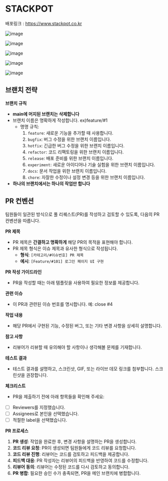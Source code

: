 # STACKPOT

배포링크 : https://www.stackpot.co.kr


![image](https://github.com/user-attachments/assets/87d0dbcb-4a24-4877-8edb-dabe1050182f)

![image](https://github.com/user-attachments/assets/83374ba0-81b0-4ec5-9a9c-9c70f40240f4)

![image](https://github.com/user-attachments/assets/9e35b8fb-d198-41bf-b107-d8811aead7e0)

![image](https://github.com/user-attachments/assets/b0dae67e-d47c-4fab-a75b-a78b378d761c)

![image](https://github.com/user-attachments/assets/c149108e-2ccb-4957-ad64-7c75beba5ec6)


## 브랜치 전략

**브랜치 규칙**

- **main에 머지된 브랜치는 삭제합니다**
- 브랜치 이름은 명확하게 작성합니다. ex)feature/#1
    - 명명 규칙:
        1. `feature`: 새로운 기능을 추가할 때 사용합니다.
        2. `bugfix`: 버그 수정을 위한 브랜치 이름입니다.
        3. `hotfix`: 긴급한 버그 수정을 위한 브랜치 이름입니다.
        4. `refactor`: 코드 리팩토링을 위한 브랜치 이름입니다.
        5. `release`: 배포 준비를 위한 브랜치 이름입니다. 
        6. `experiment`: 새로운 아이디어나 기술 실험을 위한 브랜치 이름입니다.
        7. `docs`: 문서 작업을 위한 브랜치 이름입니다.
        8. `chore`: 자잘한 수정이나 설정 변경 등을 위한 브랜치 이름입니다.
- **하나의 브랜치에서는 하나의 작업만 합니다**

## PR 컨벤션

팀원들이 일관된 방식으로 풀 리퀘스트(PR)를 작성하고 검토할 수 있도록, 다음의 PR 컨벤션을 따릅니다.

**PR 제목**

- PR 제목은 **간결하고 명확하게** 해당 PR의 목적을 표현해야 합니다.
- PR 제목 형식은 이슈 제목과 유사한 형식으로 작성됩니다.
    - **형식**: `[카테고리/#이슈번호] PR 제목`
    - **예시**: `[Feature/#101] 로그인 페이지 UI 구현`

**PR 작성 가이드라인**

- PR을 작성할 때는 아래 템플릿을 사용하여 필요한 정보를 제공합니다.

**관련 이슈**

- 이 PR과 관련된 이슈 번호를 명시합니다. 예: close #4

**작업 내용**

- 해당 PR에서 구현된 기능, 수정된 버그, 또는 기타 변경 사항을 상세히 설명합니다.

**참고 사항**

- 리뷰어가 리뷰할 때 유의해야 할 사항이나 생각해볼 문제를 기재합니다.

**테스트 결과**

- 테스트 결과를 설명하고, 스크린샷, GIF, 또는 라이브 데모 링크를 첨부합니다. 스크린샷을 권장합니다.

**체크리스트**

- PR을 제출하기 전에 아래 항목들을 확인해 주세요:
- [ ]  Reviewers를 지정했습니다.
- [ ]  Assignees로 본인을 선택했습니다.
- [ ]  적절한 label을 선택했습니다.

**PR 프로세스**

1. **PR 생성**: 작업을 완료한 후, 변경 사항을 설명하는 PR을 생성합니다.
2. **코드 리뷰 요청**: PR이 생성되면 팀원들에게 코드 리뷰를 요청합니다.
3. **코드 리뷰 진행**: 리뷰어는 코드를 검토하고 피드백을 제공합니다.
4. **피드백 대응**: PR 작성자는 리뷰어의 피드백을 반영하여 코드를 수정합니다.
5. **리뷰어 동의**: 리뷰어는 수정된 코드를 다시 검토하고 동의합니다.
6. **PR 병합**: 필요한 승인 수가 충족되면, PR을 메인 브랜치에 병합합니다.

